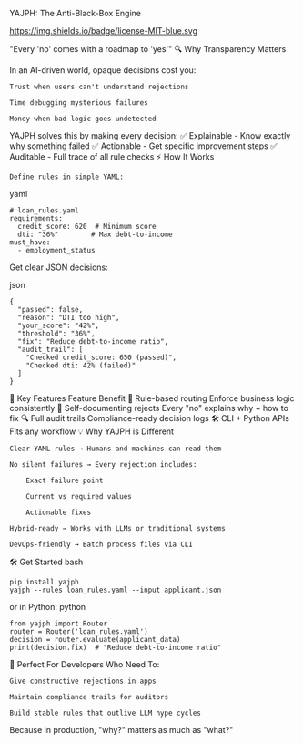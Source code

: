 YAJPH: The Anti-Black-Box Engine

https://img.shields.io/badge/license-MIT-blue.svg


"Every 'no' comes with a roadmap to 'yes'"
🔍 Why Transparency Matters

In an AI-driven world, opaque decisions cost you:

    Trust when users can't understand rejections

    Time debugging mysterious failures

    Money when bad logic goes undetected

YAJPH solves this by making every decision:
✅ Explainable - Know exactly why something failed
✅ Actionable - Get specific improvement steps
✅ Auditable - Full trace of all rule checks
⚡ How It Works

    Define rules in simple YAML:

yaml

    # loan_rules.yaml
    requirements:
      credit_score: 620  # Minimum score
      dti: "36%"        # Max debt-to-income
    must_have: 
      - employment_status

Get clear JSON decisions:

json

    {
      "passed": false,
      "reason": "DTI too high",
      "your_score": "42%",
      "threshold": "36%",
      "fix": "Reduce debt-to-income ratio",
      "audit_trail": [
        "Checked credit_score: 650 (passed)",
        "Checked dti: 42% (failed)"
      ]
    }

🚀 Key Features
Feature	Benefit
🚦 Rule-based routing	Enforce business logic consistently
📝 Self-documenting rejects	Every "no" explains why + how to fix
🔍 Full audit trails	Compliance-ready decision logs
🛠 CLI + Python APIs	Fits any workflow
💡 Why YAJPH is Different

    Clear YAML rules → Humans and machines can read them

    No silent failures → Every rejection includes:

        Exact failure point

        Current vs required values

        Actionable fixes

    Hybrid-ready → Works with LLMs or traditional systems

    DevOps-friendly → Batch process files via CLI

🛠️ Get Started
bash

    pip install yajph
    yajph --rules loan_rules.yaml --input applicant.json

or in Python:
python

    from yajph import Router
    router = Router('loan_rules.yaml')
    decision = router.evaluate(applicant_data)
    print(decision.fix)  # "Reduce debt-to-income ratio"

🌟 Perfect For Developers Who Need To:

    Give constructive rejections in apps

    Maintain compliance trails for auditors

    Build stable rules that outlive LLM hype cycles

Because in production, "why?" matters as much as "what?"
